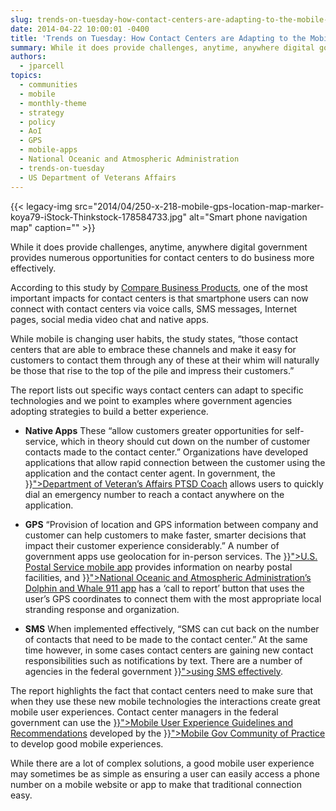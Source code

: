 ```yaml
---
slug: trends-on-tuesday-how-contact-centers-are-adapting-to-the-mobile-user
date: 2014-04-22 10:00:01 -0400
title: 'Trends on Tuesday: How Contact Centers are Adapting to the Mobile User'
summary: While it does provide challenges, anytime, anywhere digital government provides numerous opportunities for contact centers to do business more effectively. According to this study by Compare Business Products, one of the most important impacts for contact centers is that smartphone users can now connect with contact centers via voice calls, SMS messages, Internet pages, social
authors:
  - jparcell
topics:
  - communities
  - mobile
  - monthly-theme
  - strategy
  - policy
  - AoI
  - GPS
  - mobile-apps
  - National Oceanic and Atmospheric Administration
  - trends-on-tuesday
  - US Department of Veterans Affairs
---
```


{{< legacy-img src="2014/04/250-x-218-mobile-gps-location-map-marker-koya79-iStock-Thinkstock-178584733.jpg" alt="Smart phone navigation map" caption="" >}} 

While it does provide challenges, anytime, anywhere digital government provides numerous opportunities for contact centers to do business more effectively.

<p dir="ltr">
  According to this study by <a href="http://resources.idgenterprise.com/original/AST-0109688_the-impact-of-mobile-on-contact-centers.pdf">Compare Business Products</a>, one of the most important impacts for contact centers is that smartphone users can now connect with contact centers via voice calls, SMS messages, Internet pages, social media video chat and native apps.
</p>

<p dir="ltr">
  While mobile is changing user habits, the study states, “those contact centers that are able to embrace these channels and make it easy for customers to contact them through any of these at their whim will naturally be those that rise to the top of the pile and impress their customers.”
</p>

<p dir="ltr">
  The report lists out specific ways contact centers can adapt to specific technologies and we point to examples where government agencies adopting strategies to build a better experience.
</p>

  * <p dir="ltr">
      <strong>Native Apps</strong> These “allow customers greater opportunities for self-service, which in theory should cut down on the number of customer contacts made to the contact center.” Organizations have developed applications that allow rapid connection between the customer using the application and the contact center agent. In government, the <a href="{{< link "2013-06-18-veterans-affairs-ptsd-coach.md" >}}">Department of Veteran’s Affairs PTSD Coach</a> allows users to quickly dial an emergency number to reach a contact anywhere on the application.
    </p>

  * <p dir="ltr">
      <strong>GPS</strong> “Provision of location and GPS information between company and customer can help customers to make faster, smarter decisions that impact their customer experience considerably.&#8221; A number of government apps use geolocation for in-person services. The <a href="{{< link "2013-05-09-usps-mobile-app-updates.md" >}}">U.S. Postal Service mobile app</a> provides information on nearby postal facilities, and <a href="{{< link "2013-10-24-dolphin-and-whale-apps-from-noaa-fisheries.md" >}}">National Oceanic and Atmospheric Administration&#8217;s Dolphin and Whale 911 app</a> has a ‘call to report’ button that uses the user’s GPS coordinates to connect them with the most appropriate local stranding response and organization.
    </p>

  * <p dir="ltr">
      <strong>SMS</strong> When implemented effectively, &#8220;SMS can cut back on the number of contacts that need to be made to the contact center.&#8221; At the same time however, in some cases contact centers are gaining new contact responsibilities such as notifications by text. There are a number of agencies in the federal government <a href="{{< link "2012-08-21-sms-or-short-message-service.md" >}}">using SMS effectively</a>.
    </p>

<p dir="ltr">
  The report highlights the fact that contact centers need to make sure that when they use these new mobile technologies the interactions create great mobile user experiences. Contact center managers in the federal government can use the <a href="{{< link "mobile-user-experience-guidelines-and-recommendations.md" >}}">Mobile User Experience Guidelines and Recommendations</a> developed by the <a title="Mobile" href="{{< link "categories/mobile" >}}">Mobile Gov Community of Practice</a> to develop good mobile experiences.
</p>

While there are a lot of complex solutions, a good mobile user experience may sometimes be as simple as ensuring a user can easily access a phone number on a mobile website or app to make that traditional connection easy.